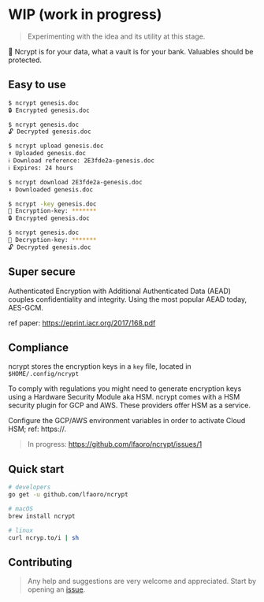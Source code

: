 # WIP (work in progress) 
> Experimenting with the idea and its utility at this stage. 

🧬 Ncrypt is for your data, what a vault is for your bank. Valuables should be protected.

## Easy to use

```bash
$ ncrypt genesis.doc
🔒 Encrypted genesis.doc

$ ncrypt genesis.doc
🔓 Decrypted genesis.doc

$ ncrypt upload genesis.doc
⬆️ Uploaded genesis.doc
ℹ️ Download reference: 2E3fde2a-genesis.doc
ℹ️ Expires: 24 hours

$ ncrypt download 2E3fde2a-genesis.doc
⬇️ Downloaded genesis.doc

$ ncrypt -key genesis.doc
🔑 Encryption-key: *******
🔒 Encrypted genesis.doc

$ ncrypt genesis.doc
🔑 Decryption-key: *******
🔓 Decrypted genesis.doc
```

## Super secure

Authenticated Encryption with Additional Authenticated Data (AEAD) couples confidentiality and integrity. Using the 
most popular AEAD today, AES-GCM.

ref paper: https://eprint.iacr.org/2017/168.pdf

## Compliance

ncrypt stores the encryption keys in a `key` file, located in `$HOME/.config/ncrypt`

To comply with regulations you might need to generate encryption keys using a Hardware Security Module aka HSM. 
ncrypt comes with a HSM security plugin for GCP and AWS. These providers offer HSM as a service. 

Configure the GCP/AWS environment variables in order to activate Cloud HSM; ref: https://.

> In progress: https://github.com/lfaoro/ncrypt/issues/1

## Quick start

```bash
# developers
go get -u github.com/lfaoro/ncrypt

# macOS
brew install ncrypt

# linux
curl ncryp.to/i | sh
```

## Contributing

> Any help and suggestions are very welcome and appreciated.
> Start by opening an [issue](https://github.com/lfaoro/pkg/issues/new).
